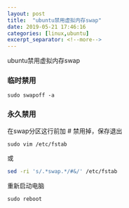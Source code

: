 ```yaml
---
layout: post
title:  "ubuntu禁用虚拟内存swap"
date: 2019-05-21 17:46:16
categories: [linux,ubuntu]
excerpt_separator: <!--more-->
---
```

ubuntu禁用虚拟内存swap
<!--more-->

### 临时禁用

```shell
sudo swapoff -a
```

### 永久禁用

在swap分区这行前加 # 禁用掉，保存退出

```shell
sudo vim /etc/fstab
```
或
```bash
sed -ri 's/.*swap.*/#&/' /etc/fstab
```

重新启动电脑

```shell
sudo reboot
```